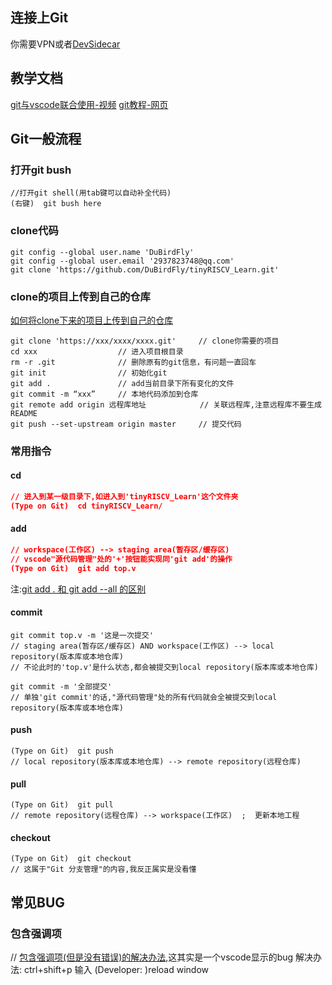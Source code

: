 ## 连接上Git
你需要VPN或者[DevSidecar](https://gitee.com/docmirror/dev-sidecar)

## 教学文档
[git与vscode联合使用-视频](https://www.bilibili.com/video/BV1ua41167Ma)
[git教程-网页](https://www.runoob.com/git/git-tutorial.html)

## Git一般流程



### 打开git bush
```git
//打开git shell(用tab键可以自动补全代码)
(右键)  git bush here                        
```

### clone代码
```git
git config --global user.name 'DuBirdFly'
git config --global user.email '2937823748@qq.com'
git clone 'https://github.com/DuBirdFly/tinyRISCV_Learn.git'
```

### clone的项目上传到自己的仓库
[如何将clone下来的项目上传到自己的仓库](https://blog.csdn.net/m0_55546349/article/details/121786789)<br>
```git
git clone 'https://xxx/xxxx/xxxx.git'     // clone你需要的项目
cd xxx                  // 进入项目根目录
rm -r .git              // 删除原有的git信息，有问题一直回车
git init                // 初始化git
git add .               // add当前目录下所有变化的文件
git commit -m “xxx”     // 本地代码添加到仓库
git remote add origin 远程库地址            // 关联远程库,注意远程库不要生成README
git push --set-upstream origin master     // 提交代码
```

### 常用指令

#### cd
```json
// 进入到某一级目录下,如进入到'tinyRISCV_Learn'这个文件夹
(Type on Git)  cd tinyRISCV_Learn/                
```
#### add
```json
// workspace(工作区) --> staging area(暂存区/缓存区)
// vscode"源代码管理"处的'+'按钮能实现同'git add'的操作
(Type on Git)  git add top.v                      
```
注:[git add . 和 git add --all 的区别](https://www.cnblogs.com/yinyuxing/p/15840508.html)

#### commit
```git
git commit top.v -m '这是一次提交'   
// staging area(暂存区/缓存区) AND workspace(工作区) --> local repository(版本库或本地仓库)
// 不论此时的'top.v'是什么状态,都会被提交到local repository(版本库或本地仓库)
```
```git 
git commit -m '全部提交'            
// 单独'git commit'的话,"源代码管理"处的所有代码就会全被提交到local repository(版本库或本地仓库)
```

#### push
```git 
(Type on Git)  git push
// local repository(版本库或本地仓库) --> remote repository(远程仓库)
```

#### pull
```git
(Type on Git)  git pull
// remote repository(远程仓库) --> workspace(工作区)  ;  更新本地工程
```

#### checkout
```git
(Type on Git)  git checkout
// 这属于"Git 分支管理"的内容,我反正属实是没看懂
```

## 常见BUG
### 包含强调项
// [包含强调项(但是没有错误)的解决办法](https://stackoverflow.com/questions/59366833/vs-code-containes-emphasized-items-but-no-error),这其实是一个vscode显示的bug
解决办法:  ctrl+shift+p 输入 (Developer: )reload window







<br>
<br>
<br>
<br>
<br>
<br>
<br>
<br>
<br>